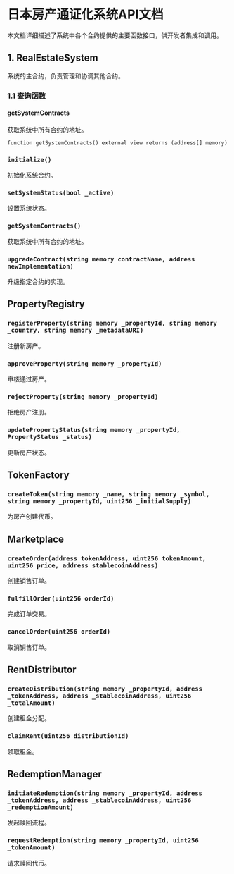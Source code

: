 # 日本房产通证化系统API文档

本文档详细描述了系统中各个合约提供的主要函数接口，供开发者集成和调用。

## 1. RealEstateSystem

系统的主合约，负责管理和协调其他合约。

### 1.1 查询函数

#### getSystemContracts
获取系统中所有合约的地址。

```solidity
function getSystemContracts() external view returns (address[] memory)
```

### `initialize()`
初始化系统合约。

### `setSystemStatus(bool _active)`
设置系统状态。

### `getSystemContracts()`
获取系统中所有合约的地址。

### `upgradeContract(string memory contractName, address newImplementation)`
升级指定合约的实现。

## PropertyRegistry

### `registerProperty(string memory _propertyId, string memory _country, string memory _metadataURI)`
注册新房产。

### `approveProperty(string memory _propertyId)`
审核通过房产。

### `rejectProperty(string memory _propertyId)`
拒绝房产注册。

### `updatePropertyStatus(string memory _propertyId, PropertyStatus _status)`
更新房产状态。

## TokenFactory

### `createToken(string memory _name, string memory _symbol, string memory _propertyId, uint256 _initialSupply)`
为房产创建代币。

## Marketplace

### `createOrder(address tokenAddress, uint256 tokenAmount, uint256 price, address stablecoinAddress)`
创建销售订单。

### `fulfillOrder(uint256 orderId)`
完成订单交易。

### `cancelOrder(uint256 orderId)`
取消销售订单。

## RentDistributor

### `createDistribution(string memory _propertyId, address _tokenAddress, address _stablecoinAddress, uint256 _totalAmount)`
创建租金分配。

### `claimRent(uint256 distributionId)`
领取租金。

## RedemptionManager

### `initiateRedemption(string memory _propertyId, address _tokenAddress, address _stablecoinAddress, uint256 _redemptionAmount)`
发起赎回流程。

### `requestRedemption(string memory _propertyId, uint256 _tokenAmount)`
请求赎回代币。